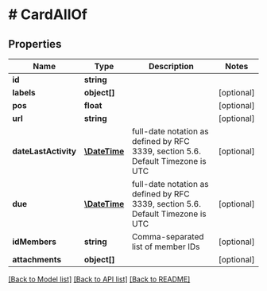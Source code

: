# # CardAllOf

## Properties

Name | Type | Description | Notes
------------ | ------------- | ------------- | -------------
**id** | **string** |  | 
**labels** | **object[]** |  | [optional] 
**pos** | **float** |  | [optional] 
**url** | **string** |  | [optional] 
**dateLastActivity** | [**\DateTime**](\DateTime.md) | full-date notation as defined by RFC 3339, section 5.6. Default Timezone is UTC | [optional] 
**due** | [**\DateTime**](\DateTime.md) | full-date notation as defined by RFC 3339, section 5.6. Default Timezone is UTC | [optional] 
**idMembers** | **string** | Comma-separated list of member IDs | [optional] 
**attachments** | **object[]** |  | [optional] 

[[Back to Model list]](../../README.md#documentation-for-models) [[Back to API list]](../../README.md#documentation-for-api-endpoints) [[Back to README]](../../README.md)



